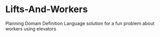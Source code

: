 # Lifts-And-Workers
Planning Domain Definition Language solution for a fun problem about workers using elevators
